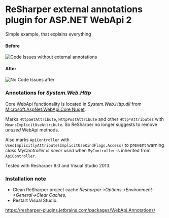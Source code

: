 # ReSharper external annotations plugin for ASP.NET WebApi 2

Simple example, that explains everything

#### Before
![Code Issues without external annotations](https://github.com/The-Smallest/resharper-webapi-annotations/wiki/images/before.png "Before")

#### After
![No Code Issues after](https://github.com/The-Smallest/resharper-webapi-annotations/wiki/images/after.png "After")

### Annotations for _System.Web.Http_ 

Core WebApi functionality is located in _System.Web.Http.dll_ from [Microsoft.AspNet.WebApi.Core Nuget](http://www.nuget.org/packages/Microsoft.AspNet.WebApi.Core/).


Marks `HttpGetAttribute`, `HttpPostAttribute` and other `Http*Attributes` with `MeansImplicitUseAttribute`.
So ReSharper no longer suggests to remove _unused_ WebApi methods.

Also marks `ApiController` with `UsedImplicitlyAttribute(ImplicitUseKindFlags.Access)` to prevent warning _class MyController is never used_ when `MyController` is inherited from `ApiController`.

Tested with Resharper 9.0 and Visual Studio 2013.

### Installation note
- Clean ReSharper project cache _Resharper->Options->Environment->General->Clear Caches_.
- Restart Visual Studio.

https://resharper-plugins.jetbrains.com/packages/WebApi.Annotations/
